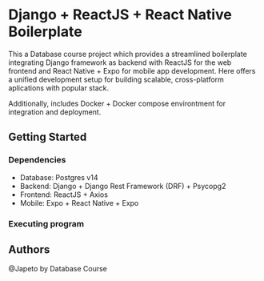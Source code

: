 # Django + ReactJS + React Native Boilerplate

This a Database course project which provides a streamlined boilerplate integrating Django framework 
as backend with ReactJS for the web frontend and React Native + Expo for mobile app development.
Here offers a unified development setup for building scalable, cross-platform aplications with 
popular stack.

Additionally, includes Docker + Docker compose environtment for integration and deployment.

## Getting Started

### Dependencies
- Database: Postgres v14
- Backend: Django + Django Rest Framework (DRF) + Psycopg2
- Frontend: ReactJS + Axios
- Mobile: Expo + React Native + Expo

### Executing program

## Authors
@Japeto by Database Course